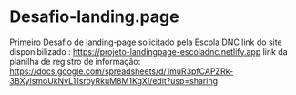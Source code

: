 # Desafio-landing.page
Primeiro Desafio de landing-page solicitado pela Escola DNC 
link do site disponibilizado : https://projeto-landingpage-escoladnc.netlify.app
link da planilha de registro de informação: https://docs.google.com/spreadsheets/d/1muR3pfCAPZRk-3BXylsmoUkNvL11sroyRkuM8M1KgXI/edit?usp=sharing
